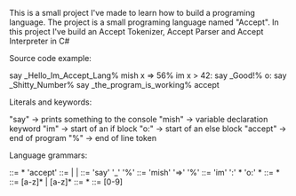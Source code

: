 This is a small project I've made to learn how to build a programing language.
The project is a small programing language named "Accept".
In this project I've build an Accept Tokenizer, Accept Parser and Accept Interpreter in C#

Source code example:

say _Hello_Im_Accept_Lang%
mish x => 56%
im x > 42:
say _Good!%
o:
say _Shitty_Number%
say _the_program_is_working%
accept

Literals and keywords:

"say" -> prints something to the console
"mish" -> variable declaration keyword
"im" -> start of an if block
"o:" -> start of an else block
"accept" -> end of program
"%" -> end of line token

Language grammars:

<Program> ::= <Statement>* 'accept'
<Statement> ::= <SayStatement> | <VarDeclaration> | <IfElse>
<SayStatement> ::= 'say' '_' <String> '%'
<VarDeclaration> ::= 'mish' <Identifier> '=>' <Nummber> '%'
<IfElse> ::= 'im' <Identifier> <Comparison> <Number> ':' <Statement>* <Dedent> 'o:' <Statement>*
<Identifier> ::= <Character>*
<Character> ::= [a-z]* | [a-z]* <Nummber>
<Nummber> ::= <Digit>*
<Digit> ::= [0-9]
